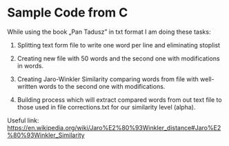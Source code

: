 # Sample Code from C

While using the book „Pan Tadusz” in txt format I am doing these tasks:

1.    Splitting text form file to write one word per line and eliminating stoplist

2.    Creating new file with 50 words and the second one with modifications in words.

3.    Creating Jaro-Winkler Similarity comparing words from file with well-written words to the second one with modifications.

4.    Building process which will extract compared words from out text file to those used in file corrections.txt for our similarity level (alpha).

Useful link:
https://en.wikipedia.org/wiki/Jaro%E2%80%93Winkler_distance#Jaro%E2%80%93Winkler_Similarity

 
